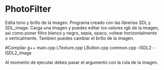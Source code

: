 # PhotoFilter
Edita tono y brillo de la imagen.
Programa creado con las librerias SDL y SDL_image.
Carga una imagen y puedes editar los valores rgb de la imagen, asi como poner filtro blanco y negro, sepia, opaco, voltear horizontalmente o verticalmente. Tambien puedes cambiar el brillo de la imagen.

#Compilar
g++ main.cpp LTexture.cpp LButton.cpp common.cpp -lSDL2 -lSDL2_image

Al momento de ejecutar debes pasar el argumento con la ruta de la imagen.

